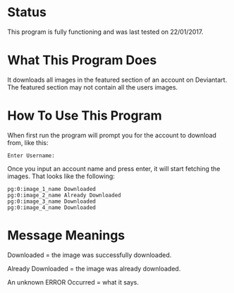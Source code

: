 # Status

This program is fully functioning and was last tested on 22/01/2017.

# What This Program Does

It downloads all images in the featured section of an account on Deviantart. The featured section may not contain all the users images.

# How To Use This Program

When first run the program will prompt you for the account to download from, like this:

```
Enter Username:
```

Once you input an account name and press enter, it will start fetching the images. That looks like the following:

```
pg:0:image_1_name Downloaded
pg:0:image_2_name Already Downloaded
pg:0:image_3_name Downloaded
pg:0:image_4_name Downloaded
```

# Message Meanings

Downloaded = the image was successfully downloaded.

Already Downloaded = the image was already downloaded.

An unknown ERROR Occurred = what it says.
